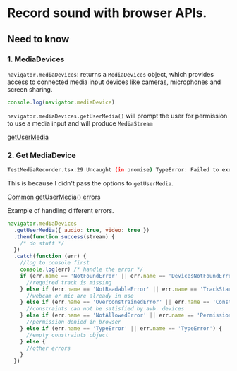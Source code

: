 # Record sound with browser APIs.

## Need to know

### 1. MediaDevices

`navigator.mediaDevices`: returns a `MediaDevices` object, which provides access to connected media input devices like cameras, microphones and screen sharing.

```ts
console.log(navigator.mediaDevice)
```

`navigator.mediaDevices.getUserMedia()` will prompt the user for permission to use a media input and will produce `MediaStream`

[getUserMedia](https://developer.mozilla.org/en-US/docs/Web/API/MediaDevices/getUserMedia)

### 2. Get MediaDevice

```bash
TestMediaRecorder.tsx:29 Uncaught (in promise) TypeError: Failed to execute 'getUserMedia' on 'MediaDevices': At least one of audio and video must be requested
```

This is because I didn't pass the options to `getUserMedia`.

[Common getUserMedia() errors](https://blog.addpipe.com/common-getusermedia-errors/)

Example of handling different errors.

```js
navigator.mediaDevices
  .getUserMedia({ audio: true, video: true })
  .then(function success(stream) {
    /* do stuff */
  })
  .catch(function (err) {
    //log to console first
    console.log(err) /* handle the error */
    if (err.name == 'NotFoundError' || err.name == 'DevicesNotFoundError') {
      //required track is missing
    } else if (err.name == 'NotReadableError' || err.name == 'TrackStartError') {
      //webcam or mic are already in use
    } else if (err.name == 'OverconstrainedError' || err.name == 'ConstraintNotSatisfiedError') {
      //constraints can not be satisfied by avb. devices
    } else if (err.name == 'NotAllowedError' || err.name == 'PermissionDeniedError') {
      //permission denied in browser
    } else if (err.name == 'TypeError' || err.name == 'TypeError') {
      //empty constraints object
    } else {
      //other errors
    }
  })
```
